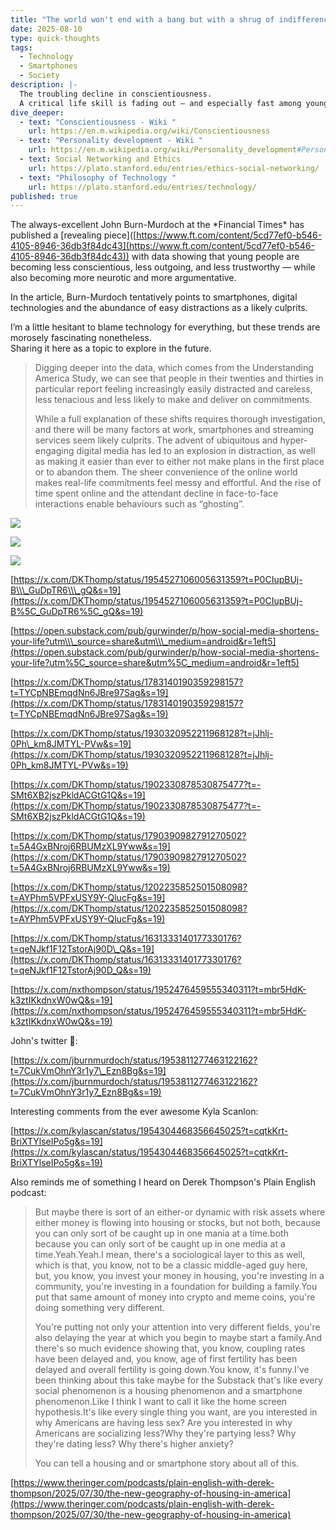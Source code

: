 ```yaml
---
title: "The world won't end with a bang but with a shrug of indifference "
date: 2025-08-10
type: quick-thoughts
tags:
  - Technology
  - Smartphones
  - Society
description: |-
  The troubling decline in conscientiousness.
  A critical life skill is fading out — and especially fast among young adults
dive_deeper:
  - text: "Conscientiousness - Wiki "
    url: https://en.m.wikipedia.org/wiki/Conscientiousness
  - text: "Personality development - Wiki "
    url: https://en.m.wikipedia.org/wiki/Personality_development#Personality_change
  - text: Social Networking and Ethics
    url: https://plato.stanford.edu/entries/ethics-social-networking/
  - text: "Philosophy of Technology "
    url: https://plato.stanford.edu/entries/technology/
published: true
---
```

The always-excellent John Burn-Murdoch at the \*Financial Times\* has published a \[revealing piece\]([https://www.ft.com/content/5cd77ef0-b546-4105-8946-36db3f84dc43](https://www.ft.com/content/5cd77ef0-b546-4105-8946-36db3f84dc43)) with data showing that young people are becoming less conscientious, less outgoing, and less trustworthy — while also becoming more neurotic and more argumentative.

In the article, Burn-Murdoch tentatively points to smartphones, digital technologies and the abundance of easy distractions as a likely culprits.

I’m a little hesitant to blame technology for everything, but these trends are morosely fascinating nonetheless.  
Sharing it here as a topic to explore in the future.

> Digging deeper into the data, which comes from the Understanding America Study, we can see that people in their twenties and thirties in particular report feeling increasingly easily distracted and careless, less tenacious and less likely to make and deliver on commitments.
> 
> While a full explanation of these shifts requires thorough investigation, and there will be many factors at work, smartphones and streaming services seem likely culprits. The advent of ubiquitous and hyper-engaging digital media has led to an explosion in distraction, as well as making it easier than ever to either not make plans in the first place or to abandon them. The sheer convenience of the online world makes real-life commitments feel messy and effortful. And the rise of time spent online and the attendant decline in face-to-face interactions enable behaviours such as “ghosting”.

![](/images/conscientiousness.jpg)

![](/images/Extroversion.jpg)

![](/images/tech-alienation.jpg)

[https://x.com/DKThomp/status/1954527106005631359?t=P0CIupBUj-B\\\_GuDpTR6\\\_gQ&s=19](https://x.com/DKThomp/status/1954527106005631359?t=P0CIupBUj-B%5C_GuDpTR6%5C_gQ&s=19)

[https://open.substack.com/pub/gurwinder/p/how-social-media-shortens-your-life?utm\\\_source=share&utm\\\_medium=android&r=1eft5](https://open.substack.com/pub/gurwinder/p/how-social-media-shortens-your-life?utm%5C_source=share&utm%5C_medium=android&r=1eft5)

[https://x.com/DKThomp/status/1783140190359298157?t=TYCpNBEmqdNn6JBre97Sag&s=19](https://x.com/DKThomp/status/1783140190359298157?t=TYCpNBEmqdNn6JBre97Sag&s=19)

[https://x.com/DKThomp/status/1930320952211968128?t=jJhlj-0Ph\_km8JMTYL-PVw&s=19](https://x.com/DKThomp/status/1930320952211968128?t=jJhlj-0Ph_km8JMTYL-PVw&s=19)

[https://x.com/DKThomp/status/1902330878530875477?t=-SMt6XB2jszPkldACGtG1Q&s=19](https://x.com/DKThomp/status/1902330878530875477?t=-SMt6XB2jszPkldACGtG1Q&s=19)

[https://x.com/DKThomp/status/1790390982791270502?t=5A4GxBNroj6RBUMzXL9Yww&s=19](https://x.com/DKThomp/status/1790390982791270502?t=5A4GxBNroj6RBUMzXL9Yww&s=19)

[https://x.com/DKThomp/status/1202235852501508098?t=AYPhm5VPFxUSY9Y-QlucFg&s=19](https://x.com/DKThomp/status/1202235852501508098?t=AYPhm5VPFxUSY9Y-QlucFg&s=19)

[https://x.com/DKThomp/status/1631333140177330176?t=qeNJkf1F12TstorAj90D\_Q&s=19](https://x.com/DKThomp/status/1631333140177330176?t=qeNJkf1F12TstorAj90D_Q&s=19)

[https://x.com/nxthompson/status/1952476459555340311?t=mbr5HdK-k3ztIKkdnxW0wQ&s=19](https://x.com/nxthompson/status/1952476459555340311?t=mbr5HdK-k3ztIKkdnxW0wQ&s=19)

John's twitter 🧵:

[https://x.com/jburnmurdoch/status/1953811277463122162?t=7CukVmOhnY3r1y7\_Ezn8Bg&s=19](https://x.com/jburnmurdoch/status/1953811277463122162?t=7CukVmOhnY3r1y7_Ezn8Bg&s=19)

Interesting comments from the ever awesome Kyla Scanlon:

[https://x.com/kylascan/status/1954304468356645025?t=cqtkKrt-BriXTYlseIPo5g&s=19](https://x.com/kylascan/status/1954304468356645025?t=cqtkKrt-BriXTYlseIPo5g&s=19)

Also reminds me of something I heard on Derek Thompson's Plain English podcast:

> But maybe there is sort of an either-or dynamic with risk assets where either money is flowing into housing or stocks, but not both, because you can only sort of be caught up in one mania at a time.both because you can only sort of be caught up in one media at a time.Yeah.Yeah.I mean, there's a sociological layer to this as well, which is that, you know, not to be a classic middle-aged guy here, but, you know, you invest your money in housing, you're investing in a community, you're investing in a foundation for building a family.You put that same amount of money into crypto and meme coins, you're doing something very different.
> 
> You're putting not only your attention into very different fields, you're also delaying the year at which you begin to maybe start a family.And there's so much evidence showing that, you know, coupling rates have been delayed and, you know, age of first fertility has been delayed and overall fertility is going down.You know, it's funny.I've been thinking about this take maybe for the Substack that's like every social phenomenon is a housing phenomenon and a smartphone phenomenon.Like I think I want to call it like the home screen hypothesis.It's like every single thing you want, are you interested in why Americans are having less sex? Are you interested in why Americans are socializing less?Why they're partying less? Why they're dating less? Why there's higher anxiety?
> 
> You can tell a housing and or smartphone story about all of this.

[https://www.theringer.com/podcasts/plain-english-with-derek-thompson/2025/07/30/the-new-geography-of-housing-in-america](https://www.theringer.com/podcasts/plain-english-with-derek-thompson/2025/07/30/the-new-geography-of-housing-in-america)